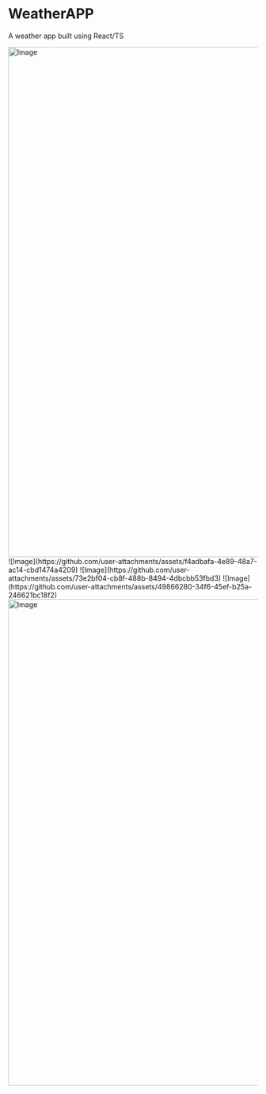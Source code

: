 # WeatherAPP
A weather app built using React/TS

<img width="1919" height="1029" alt="Image" src="https://github.com/user-attachments/assets/bff5811b-f38e-4cdb-a261-ff029d65bbe1" />
![Image](https://github.com/user-attachments/assets/f4adbafa-4e89-48a7-ac14-cbd1474a4209)
![Image](https://github.com/user-attachments/assets/73e2bf04-cb8f-488b-8494-4dbcbb53fbd3)
![Image](https://github.com/user-attachments/assets/49866280-34f6-45ef-b25a-246621bc18f2)
<img width="1911" height="981" alt="Image" src="https://github.com/user-attachments/assets/e9944712-1db7-4fb5-a4d4-264bd02b8f75" />
